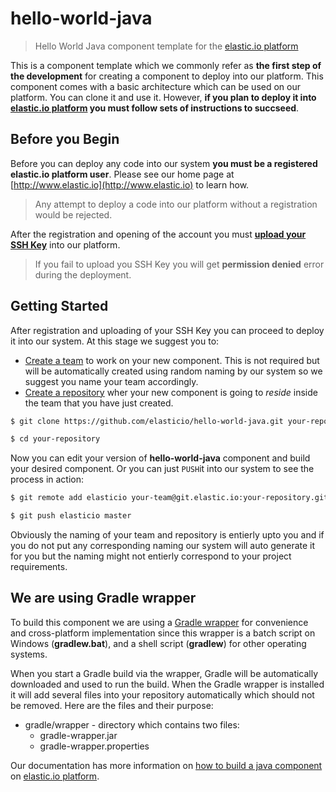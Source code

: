 # hello-world-java
> Hello World Java component template for the [elastic.io platform](http://www.elastic.io "elastic.io platform")

This is a component template which we commonly refer as **the first step of the development** for creating a component to deploy into our platform. This component comes with a basic architecture which can be used on our platform. You can clone it and use it. However, **if you plan to deploy it into [elastic.io platform](http://www.elastic.io "elastic.io platform") you must follow sets of instructions to succseed**. 

## Before you Begin

Before you can deploy any code into our system **you must be a registered elastic.io platform user**. Please see our home page at [http://www.elastic.io](http://www.elastic.io) to learn how. 

> Any attempt to deploy a code into our platform without a registration would be rejected.

After the registration and opening of the account you must **[upload your SSH Key](http://docs.elastic.io/docs/ssh-key)** into our platform. 

> If you fail to upload you SSH Key you will get **permission denied** error during the deployment.

## Getting Started

After registration and uploading of your SSH Key you can proceed to deploy it into our system. At this stage we suggest you to:
* [Create a team](http://docs.elastic.io/docs/teams) to work on your new component. This is not required but will be automatically created using random naming by our system so we suggest you name your team accordingly.
* [Create a repository](http://docs.elastic.io/docs/component-repositories) wher your new component is going to *reside* inside the team that you have just created.

```bash
$ git clone https://github.com/elasticio/hello-world-java.git your-repository

$ cd your-repository
```
Now you can edit your version of **hello-world-java** component and build your desired component. Or you can just ``PUSH``it into our system to see the process in action:

```bash
$ git remote add elasticio your-team@git.elastic.io:your-repository.git

$ git push elasticio master
```
Obviously the naming of your team and repository is entierly upto you and if you do not put any corresponding naming our system will auto generate it for you but the naming might not entierly correspond to your project requirements.

## We are using Gradle wrapper

To build this component we are using a [Gradle wrapper](https://docs.gradle.org/current/userguide/gradle_wrapper.html) for convenience and cross-platform implementation since this wrapper is a batch script on Windows (**gradlew.bat**), and a shell script (**gradlew**) for other operating systems. 

When you start a Gradle build via the wrapper, Gradle will be automatically downloaded and used to run the build. When the Gradle wrapper is installed it will add several files into your repository automatically which should not be removed. Here are the files and their purpose:

- gradle/wrapper - directory which contains two files:
  - gradle-wrapper.jar
  - gradle-wrapper.properties

Our documentation has more information on [how to build a java component](http://docs.elastic.io/docs/building-a-component-in-java) on [elastic.io platform](http://www.elastic.io "elastic.io platform").
